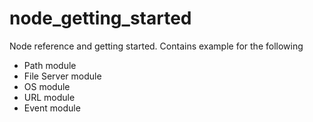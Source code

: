 # node_getting_started
Node reference and getting started. 
Contains example for the following
* Path module
* File Server module
* OS module
* URL module
* Event module

